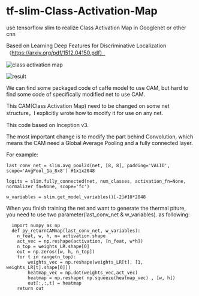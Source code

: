 # tf-slim-Class-Activation-Map
use tensorflow slim to realize  Class Activation Map in  Googlenet or other cnn

Based on Learning Deep Features for Discriminative Localization（https://arxiv.org/pdf/1512.04150.pdf）

![class activation map](https://github.com/wpydcr/tf-slim-Class-Activation-Map/blob/master/img./6874.jpg)

![result](https://github.com/wpydcr/tf-slim-Class-Activation-Map/blob/master/img./20171220111.jpg)

We can find some packaged code of caffe model to use CAM, but hard to find some code of specifically modified net to use CAM.

This CAM(Class Activation Map) need to be changed on some net structure，I explicitly wrote how to modify it for use on any net.

This code based on Inception v3.

The most important change is to modify the part behind Convolution, which means the CAM need a Global Average Pooling and a fully connected layer.

For example:

`last_conv_net = slim.avg_pool2d(net, [8, 8], padding='VALID',
                      scope='AvgPool_1a_8x8') #1x1x2048`
                      
`logits = slim.fully_connected(net, num_classes, activation_fn=None,
                     normalizer_fn=None, scope='fc')`
                     
`w_variables = slim.get_model_variables()[-2]#10*2048`

When you finish training the net and want to generate the thermal piture, you need to use two parameter(last_conv_net & w_variables). as following:


    
      import numpy as np
      def py_returnCAMmap(last_conv_net, w_variables):
        n_feat, w, h, n= activation.shape
        act_vec = np.reshape(activation, [n_feat, w*h])
        n_top = weights_LR.shape[0]
        out = np.zeros([w, h, n_top])
        for t in range(n_top):
            weights_vec = np.reshape(weights_LR[t], [1, weights_LR[t].shape[0]])
            heatmap_vec = np.dot(weights_vec,act_vec)
            heatmap = np.reshape( np.squeeze(heatmap_vec) , [w, h])
            out[:,:,t] = heatmap
        return out
    
    
